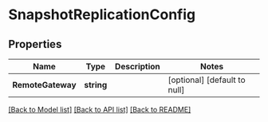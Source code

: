 # SnapshotReplicationConfig

## Properties
Name | Type | Description | Notes
------------ | ------------- | ------------- | -------------
**RemoteGateway** | **string** |  | [optional] [default to null]

[[Back to Model list]](../README.md#documentation-for-models) [[Back to API list]](../README.md#documentation-for-api-endpoints) [[Back to README]](../README.md)



